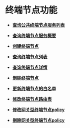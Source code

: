 # 终端节点功能<a name="topic_300000002"></a>

 

-   **[查询公共终端节点服务列表](查询公共终端节点服务列表.md)**  

-   **[查询终端节点服务概要](查询终端节点服务概要.md)**  

-   **[创建终端节点](创建终端节点.md)**  

-   **[查询终端节点列表](查询终端节点列表.md)**  

-   **[查询终端节点详情](查询终端节点详情.md)**  

-   **[删除终端节点](删除终端节点.md)**  

-   **[更新终端节点的白名单](更新终端节点的白名单.md)**  

-   **[修改终端节点路由表](修改终端节点路由表.md)**  

-   **[修改网关型终端节点policy](修改网关型终端节点policy.md)**  

-   **[删除网关型终端节点policy](删除网关型终端节点policy.md)**  



